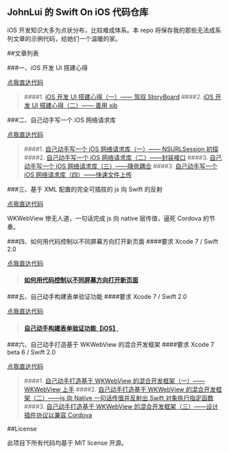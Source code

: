 JohnLui 的 Swift On iOS 代码仓库
--

iOS 开发知识大多为点状分布，比较难成体系。本 repo 将保存我的那些无法成系列文章的示例代码，给她们一个温暖的家。

##文章列表

###一、iOS 开发 UI 搭建心得

[点我直达代码](https://github.com/johnlui/Swift-On-iOS/blob/master/DifferentWaysToBuildTheUserInterface/DifferentWaysToBuildTheUserInterface)

> ####1. [iOS 开发 UI 搭建心得（一）—— 驾驭 StoryBoard](http://lvwenhan.com/ios/452.html)
> ####2. [iOS 开发 UI 搭建心得（二）—— 善用 xib](http://lvwenhan.com/ios/453.html)

###二、自己动手写一个 iOS 网络请求库

[点我直达代码](https://github.com/johnlui/Swift-On-iOS/blob/master/BuildYourHTTPRequestLibrary/BuildYourHTTPRequestLibrary)

> ####1. [自己动手写一个 iOS 网络请求库（一）—— NSURLSession 初探](http://lvwenhan.com/ios/454.html)
> ####2. [自己动手写一个 iOS 网络请求库（二）——封装接口](http://lvwenhan.com/ios/455.html)
> ####3. [自己动手写一个 iOS 网络请求库（三）——降低耦合](http://lvwenhan.com/ios/456.html)
> ####3. [自己动手写一个 iOS 网络请求库（四）——快速文件上传](http://lvwenhan.com/ios/457.html)

###三、基于 XML 配置的完全可插拔的 js 向 Swift 的反射

[点我直达代码](https://github.com/johnlui/Swift-On-iOS/blob/master/TestReflection/TestReflection)

WKWebView 惨无人道，一句话完成 js 向 native 层传值，逼死 Cordova 的节奏。

###四、如何用代码控制以不同屏幕方向打开新页面
####要求 Xcode 7 / Swift 2.0

[点我直达代码](https://github.com/johnlui/Swift-On-iOS/tree/master/ControlOrientation/ControlOrientation)

> #### [如何用代码控制以不同屏幕方向打开新页面](http://lvwenhan.com/ios/458.html)


###五、自己动手构建表单验证功能
####要求 Xcode 7 / Swift 2.0

[点我直达代码](https://github.com/johnlui/Swift-On-iOS/tree/master/EasyFormValidator/EasyFormValidator)

> #### [自己动手构建表单验证功能【iOS】](http://lvwenhan.com/ios/459.html)


###六、自己动手打造基于 WKWebView 的混合开发框架
####要求 Xcode 7 beta 6 / Swift 2.0

[点我直达代码](https://github.com/johnlui/Swift-On-iOS/tree/master/BuildYourOwnHybridDevelopmentFramework/BuildYourOwnHybridDevelopmentFramework)

> ####1. [自己动手打造基于 WKWebView 的混合开发框架（一）——WKWebView 上手](http://lvwenhan.com/ios/460.html)
> ####2. [自己动手打造基于 WKWebView 的混合开发框架（二）——js 向 Native 一句话传值并反射出 Swift 对象执行指定函数](http://lvwenhan.com/ios/461.html)
> ####3. [自己动手打造基于 WKWebView 的混合开发框架（三）——设计插件协议以兼容 Cordova](http://lvwenhan.com/ios/462.html)

##License

此项目下所有代码均基于 MIT license 开源。
